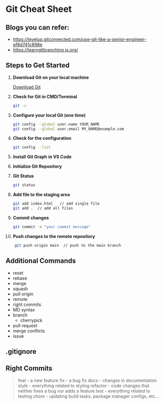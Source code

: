 
# Git Cheat Sheet

## Blogs you can refer:

- https://levelup.gitconnected.com/use-git-like-a-senior-engineer-ef6d741c898e
- https://learngitbranching.js.org/

## Steps to Get Started

1. **Download Git on your local machine**

    [Download Git](https://git-scm.com/downloads)
    
2. **Check for Git in CMD/Terminal**
    
    ```bash
    git -v
    ```
    
3. **Configure your local Git (one time)**
    
    ```bash
    git config --global user.name YOUR_NAME
    git config --global user.email MY_NAME@example.com
    ```
    
4. **Check for the configuration**
    
    ```bash
    git config --list
    ```
    
5. **Install** **Git Graph** **in VS Code**
6. **Initialize Git Repository**
7. **Git Status**
    
    ```bash
    git status
    ```
    
8. **Add file to the staging area**
    
    ```bash
    git add index.html   // add single file
    git add .  // add all files
    ```
    
9. **Commit changes** 
    
    ```bash
    git commit -m "your commit message"
    ```

10. **Push changes to the remote repository**

```bash
    git push origin main  // push to the main branch
```
    
## Additional Commands

- reset
- rebase
- merge
- squash
- pull origin
- remote
- right commits
- MD syntax
- branch
    - cherrypick
- pull request
- merge conflicts
- issue

## .gitignore

## Right Commits

> feat - a new feature
> fix - a bug fix
> docs - changes in documentation
> style - everything related to styling
> refactor - code changes that neither fixes a bug nor adds a feature
> test - everything related to testing
> chore - updating build tasks, package manager configs, etc…
